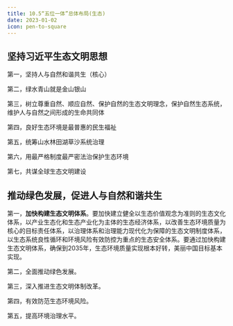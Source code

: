 ```yaml
---
title: 10.5“五位一体”总体布局(生态)
date: 2023-01-02
icon: pen-to-square
---
```


## 坚持习近平生态文明思想<Badge text="选择题" type="tip" />

第一，坚持人与自然和谐共生（核心）

第二，绿水青山就是金山银山

第三，树立尊重自然、顺应自然、保护自然的生态文明理念，保护自然生态系统，维护人与自然之间形成的生命共同体

第四，良好生态环境是最普惠的民生福祉

第五，统筹山水林田湖草沙系统治理

第六，用最严格制度最严密法治保护生态环境

第七，共谋全球生态文明建设

## 推动绿色发展，促进人与自然和谐共生<Badge text="选择题" type="tip" />

第一，**加快构建生态文明体系**。要加快建立健全以生态价值观念为准则的生态文化体系，以产业生态化和生态产业化为主体的生态经济体系，以改善生态环境质量为核心的目标责任体系，以治理体系和治理能力现代化为保障的生态文明制度体系，以生态系统良性循环和环境风险有效防控为重点的生态安全体系。要通过加快构建生态文明体系，确保到2035年，生态环境质量实现根本好转，美丽中国目标基本实现。

第二，全面推动绿色发展。

第三，深入推进生态文明体制改革。

第四，有效防范生态环境风险。

第五，提高环境治理水平。